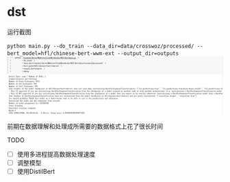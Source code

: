 # dst
运行截图 

`python main.py --do_train --data_dir=data/crosswoz/processed/ --bert_model=hfl/chinese-bert-wwm-ext --output_dir=outputs`
![bert-dst](images/run.png)

前期在数据理解和处理成所需要的数据格式上花了很长时间 

TODO 

- [ ] 使用多进程提高数据处理速度
- [ ] 调整模型
- [ ] 使用DistilBert